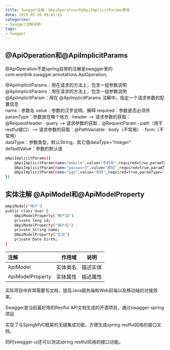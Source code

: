 ```yaml
---
title: Swagger注解：@ApiOperation与@ApiImplicitParams使用
date: 2019-05-20 09:45:33
categories: 
- Swagger注解说明
tags: 
- Swagger
---
```

## @ApiOperation和@ApiImplicitParams

@ApiOperation不是spring自带的注解是swagger里的 
com.wordnik.swagger.annotations.ApiOperation;

<!--more-->

@ApiImplicitParams：用在请求的方法上，包含一组参数说明
     @ApiImplicitParams：用在请求的方法上，包含一组参数说明
     @ApiImplicitParam：用在 @ApiImplicitParams 注解中，指定一个请求参数的配置信息       
        name：参数名
        value：参数的汉字说明、解释
        required：参数是否必须传
        paramType：参数放在哪个地方
            · header --> 请求参数的获取：@RequestHeader
            · query --> 请求参数的获取：@RequestParam
            · path（用于restful接口）--> 请求参数的获取：@PathVariable
            · body（不常用）
            · form（不常用）    
        dataType：参数类型，默认String，其它值dataType="Integer"       
        defaultValue：参数的默认值

``` bash
@ApiImplicitParams({
    @ApiImplicitParam(name="mobile",value="手机号",required=true,paramType="form"),
    @ApiImplicitParam(name="password",value="密码",required=true,paramType="form"),
    @ApiImplicitParam(name="age",value="年龄",required=true,paramType="form",dataType="Integer")
})
```

## 实体注解 @ApiModel和@ApiModelProperty  

``` bash
@ApiModel("用户")
public class User {
    @ApiModelProperty("用户ID")
    private long id;
    @ApiModelProperty("用户名")
    private String name;
    @ApiModelProperty("生日")
    private Date birth;
}
```
|  注解 | 作用域 |  说明 |
|:-----|-----:|:-----:|
|ApiModel	 |  实体类名  |   描述实体  |
|ApiModelProperty  |  实体属性  |   描述属性  |

实际项目中非常需要写文档，提高Java服务端和Web前端以及移动端的对接效率。

Swagger是当前最好用的Restful API文档生成的开源项目，通过swagger-spring项目

实现了与SpingMVC框架的无缝集成功能，方便生成spring restful风格的接口文档，

同时swagger-ui还可以测试spring restful风格的接口功能。
